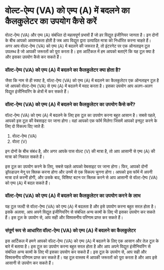 वोल्ट-ऐम्प (VA) को एम्प (A) में बदलने का कैलकुलेटर का उपयोग कैसे करें
=====================================================================

वोल्ट-ऐम्प (VA) और एम्प (A) संबंधित दो महत्वपूर्ण प्रभावों हैं जो हर विद्युत इंजीनियर जानता है। इन दोनों के बीच आपको आवश्यकता होती है जब आप विद्युत द्वारा उत्पादित मात्रा को निर्धारित करना चाहते हैं। अगर आप वोल्ट-ऐम्प (VA) को एम्प (A) में बदलने की जरूरत है, तो इंटरनेट पर एक ऑनलाइन टूल उपलब्ध है जो आपकी जरूरतों को पूरा करता है। इस आर्टिकल में हम आपको बताएंगे कि यह टूल क्या है और इसका उपयोग कैसे कर सकते हैं।

### वॉल्ट-ऐम्प (VA) को एम्प (A) में बदलने का कैलकुलेटर क्या होता है?

जैसा कि नाम से ही स्पष्ट है, वॉल्ट-ऐम्प (VA) को एम्प (A) में बदलने का कैलकुलेटर एक ऑनलाइन टूल है जो आपको वोल्ट-ऐम्प (VA) से एम्प (A) में बदलने में मदद करता है। इसका उपयोग आप अलग-अलग विद्युत इंजीनियरिंग के क्षेत्रों में कर सकते हैं।

### वॉल्ट-ऐम्प (VA) को एम्प (A) में बदलने का कैलकुलेटर का उपयोग कैसे करें?

वॉल्ट-ऐम्प (VA) को एम्प (A) में बदलने के लिए इस टूल का उपयोग करना बहुत आसान है। सबसे पहले, आपको इस टूल की वेबसाइट पर जाना होगा। वहां आपको एक फॉर्म मिलेगा जिसमें आपको इनपुट करने के लिए दो विकल्प दिए जाते हैं:

1. वोल्ट-ऐम्प (VA)
2. वोल्ट (V)

इन दोनों के बीच संबंध है, और अगर आपके पास वोल्ट (V) की मात्रा है, तो आप आसानी से एम्प (A) की मात्रा को निकाल सकते हैं।

इस टूल का उपयोग करने के लिए, सबसे पहले आपको वेबसाइट पर जाना होगा। फिर, आपको दोनों ड्रॉपडाउन मेनू पर क्लिक करना होगा और उनमें से एक विकल्प चुनना होगा। आपको इस फॉर्म में अपनी मात्रा दर्ज करनी होगी, और उसके बाद, विशिष्ट बटन पर क्लिक करने से आप आसानी से वॉल्ट-ऐम्प (VA) को एम्प (A) में बदल सकते हैं।

### वॉल्ट-ऐम्प (VA) को एम्प (A) में बदलने का कैलकुलेटर का उपयोग करने के लाभ

यह टूल जल्दी से वॉल्ट-ऐम्प (VA) को एम्प (A) में बदलता है और इसे उपयोग करना बहुत सरल होता है। इसके अलावा, आप अपने विद्युत इंजीनियरिंग से संबंधित अन्य कामों के लिए भी इसका उपयोग कर सकते हैं। इस टूल के उपयोग से, आप सही और विश्वसनीय परिणाम प्राप्त कर सकते हैं।

### संपूर्ण रूप से आधारित वॉल्ट-ऐम्प (VA) को एम्प (A) में बदलने का कैलकुलेटर

इस आर्टिकल में हमने आपको वॉल्ट-ऐम्प (VA) को एम्प (A) में बदलने के लिए एक आसान और तेज़ टूल के बारे में बताया है। इस टूल का उपयोग करना बहुत सरल होता है और आप अपने विद्युत इंजीनियरिंग से संबंधित अन्य कामों के लिए भी इसका उपयोग कर सकते हैं। इस टूल के उपयोग से, आप सही और विश्वसनीय परिणाम प्राप्त कर सकते हैं। यह टूल वास्तव में आपकी जरूरतों को पूरा करता है और आप इसे आसानी से उपयोग कर सकते हैं।